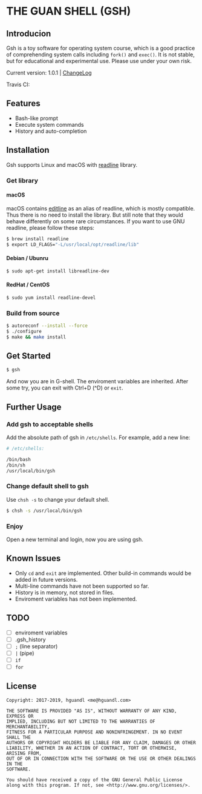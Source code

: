 # THE GUAN SHELL (GSH)

## Introducion

Gsh is a toy software for operating system course, which is a good practice of comprehending system calls including `fork()` and `exec()`. It is not stable, but for educational and experimental use. Please use under your own risk.

Current version: 1.0.1 | [ChangeLog](ChangeLog)

Travis CI:

## Features
- Bash-like prompt
- Execute system commands
- History and auto-completion

## Installation
Gsh supports Linux and macOS with [readline](https://tiswww.case.edu/php/chet/readline/rltop.html) library.

### Get library
#### macOS
macOS contains [editline](http://troglobit.com/editline.html) as an alias of readline, which is mostly compatible. Thus there is no need to install the library. But still note that they would behave differently on some rare circumstances. If you want to use GNU readline, please follow these steps:
```bash
$ brew install readline
$ export LD_FLAGS="-L/usr/local/opt/readline/lib"
```
#### Debian / Ubunru
```bash
$ sudo apt-get install libreadline-dev
```
#### RedHat / CentOS
```bash
$ sudo yum install readline-devel
```

### Build from source
```bash
$ autoreconf --install --force
$ ./configure
$ make && make install
```

## Get Started
```bash
$ gsh
```
And now you are in G-shell. The enviroment variables are inherited. After some try, you can exit with Ctrl+D (^D) or `exit`.

## Further Usage
### Add gsh to acceptable shells
Add the absolute path of gsh in `/etc/shells`.
For example, add a new line:
```bash
# /etc/shells:

/bin/bash
/bin/sh
/usr/local/bin/gsh
```

### Change default shell to gsh
Use `chsh -s` to change your default shell.
```bash
$ chsh -s /usr/local/bin/gsh
```

### Enjoy
Open a new terminal and login, now you are using gsh.

## Known Issues
- Only `cd` and `exit` are implemented. Other build-in commands would be added in future versions.
- Multi-line commands have not been supported so far.
- History is in memory, not stored in files.
- Enviroment variables has not been implemented.

## TODO
- [ ] enviroment variables
- [ ] .gsh_history
- [ ] `;` (line separator)
- [ ] `|` (pipe)
- [ ] `if`
- [ ] `for`

## License
```
Copyright: 2017-2019, hguandl <me@hguandl.com>

THE SOFTWARE IS PROVIDED "AS IS", WITHOUT WARRANTY OF ANY KIND, EXPRESS OR
IMPLIED, INCLUDING BUT NOT LIMITED TO THE WARRANTIES OF MERCHANTABILITY,
FITNESS FOR A PARTICULAR PURPOSE AND NONINFRINGEMENT. IN NO EVENT SHALL THE
AUTHORS OR COPYRIGHT HOLDERS BE LIABLE FOR ANY CLAIM, DAMAGES OR OTHER
LIABILITY, WHETHER IN AN ACTION OF CONTRACT, TORT OR OTHERWISE, ARISING FROM,
OUT OF OR IN CONNECTION WITH THE SOFTWARE OR THE USE OR OTHER DEALINGS IN THE
SOFTWARE.

You should have received a copy of the GNU General Public License
along with this program. If not, see <http://www.gnu.org/licenses/>.
```
